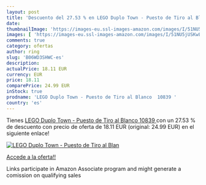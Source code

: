 ```yaml
---
layout: post
title: 'Descuento del 27.53 % en LEGO Duplo Town - Puesto de Tiro al Blan'
date: 
thumbnailImage: 'https://images-eu.ssl-images-amazon.com/images/I/51NU5jUSKwL._SL200_.jpg'
images: [ 'https://images-eu.ssl-images-amazon.com/images/I/51NU5jUSKwL._SL200_.jpg' ]
comments: true
category: ofertas
author: ring
slug: 'B06WD3SHWC-es'
description:
actualPrice: 18.11 EUR
currency: EUR
price: 18.11
comparePrice: 24.99 EUR
inStock: true
prodname: 'LEGO Duplo Town - Puesto de Tiro al Blanco  10839 '
country: 'es'
---
```


Tienes [LEGO Duplo Town - Puesto de Tiro al Blanco  10839 ](https://www.amazon.es/dp/B06WD3SHWC/?tag=tolees-21) con un 27.53 % de descuento con precio de oferta de 18.11 EUR (original: 24.99 EUR) en el siguiente enlace!

[![LEGO Duplo Town - Puesto de Tiro al Blan](https://images-eu.ssl-images-amazon.com/images/I/51NU5jUSKwL._SL200_.jpg)](https://www.amazon.es/dp/B06WD3SHWC/?tag=tolees-21)

[Accede a la oferta!!](https://www.amazon.es/dp/B06WD3SHWC/?tag=tolees-21)

Links participate in Amazon Associate program and might generate a comission on qualifying sales


